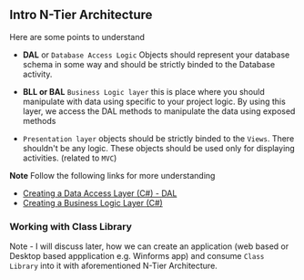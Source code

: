 ## Intro N-Tier Architecture

Here are some points to understand

 - **DAL** or `Database Access Logic` Objects should represent your database schema in some way and should be strictly binded to the Database activity.

 - **BLL or BAL** `Business Logic layer` this is place where you should manipulate with data using specific to your project logic. By using this layer, we access the DAL methods to manipulate the data using exposed methods

 - `Presentation layer` objects should be strictly binded to the `Views`. There shouldn't be any logic. These objects should be used only for displaying activities. (related to `MVC`)

**Note** Follow the following links for more understanding 
 - [Creating a Data Access Layer (C#) - DAL](https://docs.microsoft.com/en-us/aspnet/web-forms/overview/data-access/introduction/creating-a-data-access-layer-cs)
 - [Creating a Business Logic Layer (C#)](https://docs.microsoft.com/en-us/aspnet/web-forms/overview/data-access/introduction/creating-a-business-logic-layer-cs)

### Working with Class Library

Note - I will discuss later, how we can create an application (web based or Desktop based appplication e.g. Winforms app) and consume `Class Library` into it with aforementioned N-Tier Architecture.
